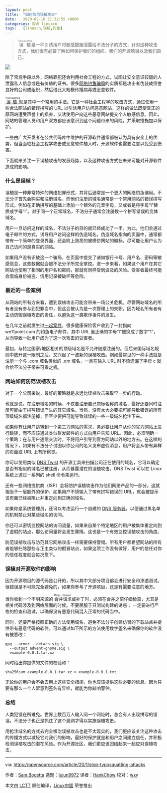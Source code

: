 ```yaml
---
layout: post
title:	"如何防范误植攻击"
date:	2020-02-16 21:32:55 +0800 
categories:	观点 linuxcn 
tags:	[linuxcn,误植,钓鱼]
---
```




> 
> <ruby> 误植 <rt>  Typosquatting </rt></ruby>是一种引诱用户将敏感数据泄露给不法分子的方式，针对这种攻击方式，我们很有必要了解如何保护我们的组织、我们的开源项目以及我们自己。
> 
> 
> 


![](/Asserts/Images//attachment/album/202002/16/213235nyuuu9ufcukniu6d.jpg)


除了常规手段以外，网络罪犯还会利用社会工程的方式，试图让安全意识较弱的人泄露私人信息或是有价值的证书。很多[网络钓鱼骗局](https://www.cloudberrylab.com/resources/guides/types-of-phishing/)的实质都是攻击者伪装成信誉良好的公司或组织，然后借此大规模传播病毒或恶意软件。


<ruby> <a href="https://en.wikipedia.org/wiki/Typosquatting">  误植 </a> <rt>  Typosquatting </rt></ruby>就是其中一个常用的手法。它是一种社会工程学的攻击方式，通过使用一些合法网站的错误拼写的 URL 以引诱用户访问恶意网站，这样的做法既使真正的原网站遭受声誉上的损害，又诱使用户向这些恶意网站提交个人敏感信息。因此，网站的管理人员和用户双方都应该意识到这个问题带来的风险，并采取措施加以保护。


一些由广大开发者在公共代码库中维护的开源软件通常都被认为具有安全上的优势，但当面临社会工程学攻击或恶意软件植入时，开源软件也需要注意以免受到伤害。


下面就来关注一下误植攻击的发展趋势，以及这种攻击方式在未来可能对开源软件造成的影响。


### 什么是误植？


误植是一种非常特殊的网络犯罪形式，其背后通常是一个更大的网络钓鱼骗局。不法分子首先会购买和注册域名，而他们注册的域名通常是一个常用网站的错误拼写形式，例如在正确拼写的基础上添加一个额外的元音字母，又或者是将字母“i”替换成字母“l”。对于同一个正常域名，不法分子通常会注册数十个拼写错误的变体域名。


用户一旦访问这样的域名，不法分子的目的就已经成功了一半。为此，他们会通过电子邮件的方式，诱导用户访问这样的伪造域名。伪造域名指向的页面中，通常都带有一个简单的登录界面，还会附上熟悉的被模仿网站的徽标，尽可能让用户认为自己访问的是真实的网站。


如果用户没有识破这一个骗局，在页面中提交了诸如银行卡号、用户名、密码等敏感信息，这些数据就会被不法分子所完全掌控。进一步来看，如果这个用户在其它网站也使用了相同的用户名和密码，那就有同样受到波及的风险。受害者最终可能会面临身份被盗、信用记录被破坏等危险。


### 最近的一些案例


从网站的所有方来看，遭到误植攻击可能会带来一场公关危机。尽管网站域名的所有者没有参与到犯罪当中，但这会被认为是一次管理上的失职，因为域名所有者有主动防御误植攻击的责任，以避免这一类欺诈事件的发生。


在几年之前就发生过[一起案件](https://www.menlosecurity.com/blog/-a-new-approach-to-end-typosquatting)，很多健康保险客户收到了一封指向 we11point.com 的钓鱼电子邮件，其中 URL 里正确的字母“l”被换成了数字“1”，从而导致一批用户成为了这一次攻击的受害者。


最初，与特定国家/地区相关的顶级域名是不允许随意注册的。但后来国际域名规则中放开这一限制之后，又兴起了一波新的误植攻击。例如最常见的一种手法就是注册一个与 .com 域名类似的 .om 域名，一旦在输入 URL 时不慎遗漏了字母 c 就会给不法分子带来可乘之机。


### 网站如何防范误植攻击


对于一个公司来说，最好的策略就是永远比误植攻击采取早一步的行动。


也就是说，在注册域名的时候，不仅要注册自己商标名称的域名，最好还要同时注册可能由于拼写错误产生的其它域名。当然，没有太大必要把可能导致错误的所有顶级域名都注册掉，但至少要把可能导致错误的一些一级域名抢注下来。


如果你有让用户跳转到一个第三方网站的需求，务必要让用户从你的官方网站上进行跳转，而不应该通过类似群发邮件的方式向用户告知 URL。因此，必须明确一个策略：在与用户通信交流时，不将用户引导到官方网站以外的地方去。在这样的情况下，如果有不法分子试图以你公司的名义发布虚假消息，用户将会从带有异样的页面或 URL 上有所察觉。


你可以使用类似 [DNS Twist](https://github.com/elceef/dnstwist) 的开源工具来扫描公司正在使用的域名，它可以确定是否有相似的域名已被注册，从而暴露潜在的误植攻击。DNS Twist 可以在 Linux 系统上通过一系列的 shell 命令来运行。


还有一些网络提供商（ISP）会将防护误植攻击作为他们网络产品的一部分。这就相当于一层额外的保护，如果用户不慎输入了带有拼写错误的 URL，就会被提示该页面已经被阻止并重定向到正确的域名。


如果你是系统管理员，还可以考虑运行一个自建的 [DNS 服务器](https://opensource.com/article/17/4/build-your-own-name-server)，以便通过黑名单的机制禁止对某些域名的访问。


你还可以密切监控网站的访问流量，如果来自某个特定地区的用户被集体重定向到了虚假的站点，那么访问量将会发生骤降。这也是一个有效监控误植攻击的角度。


防范误植攻击与防范其它网络攻击一样需要保持警惕。所有用户都希望网站的所有者能够扫除那些与正主类似的假冒站点，如果这项工作没有做好，用户的信任对你的信任程度就会每况愈下。


### 误植对开源软件的影响


因为开源项目的源代码是公开的，所以其中大部分项目都会进行安全和渗透测试。但错误是不可能完全避免的，如果你参与了开源项目，还是有需要注意的地方。


当你收到一个不明来源的<ruby> 合并请求 <rt>  Merge Request </rt></ruby>或补丁时，必须在合并之前仔细检查，尤其是相关代码涉及到网络层面的时候。不要屈服于只测试构建的诱惑； 一定要进行严格的检查和测试，以确保没有恶意代码混入正常的代码当中。


同时，还要严格按照正确的方法使用域名，避免不法分子创建仿冒的下载站点并提供带有恶意代码的软件。可以通过如下所示的方法使用数字签名来确保你的软件没有被篡改：



```
gpg --armor --detach-sig \
  --output advent-gnome.sig \
  example-0.0.1.tar.xz
```

同时给出你提供的文件的校验和：



```
sha256sum example-0.0.1.tar.xz > example-0.0.1.txt
```

无论你的用户会不会去用上这些安全措施，你也应该提供这些必要的信息。因为只要有那么一个人留意到签名有异样，就能为你敲响警钟。


### 总结


人类犯错在所难免。世界上数百万人输入同一个网址时，总会有人出现拼写的错误。不法分子也正是抓住了这个漏洞才得以实施误植攻击。


用抢注域名的方式去完全根治误植攻击也是不太现实的，我们更应该关注这种攻击的传播方式以减轻它对我们的影响。最好的保护就是和用户之间建立信任，并积极检测误植攻击的潜在风险。作为开源社区，我们更应该团结起来一起应对误植攻击。




---


via: <https://opensource.com/article/20/1/stop-typosquatting-attacks>


作者：[Sam Bocetta](https://opensource.com/users/sambocetta) 选题：[lujun9972](https://github.com/lujun9972) 译者：[HankChow](https://github.com/HankChow) 校对：[wxy](https://github.com/wxy)


本文由 [LCTT](https://github.com/LCTT/TranslateProject) 原创编译，[Linux中国](https://linux.cn/) 荣誉推出
